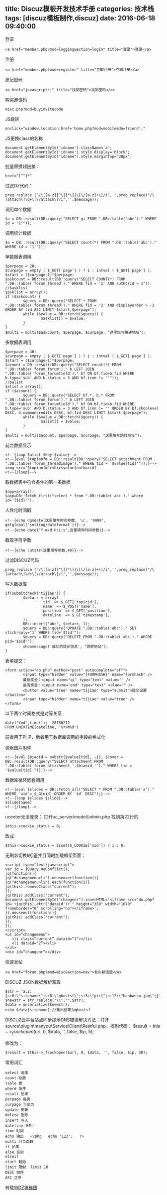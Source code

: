 title: Discuz模板开发技术手册
categories: 技术栈
tags: [discuz模板制作,discuz]
date: 2016-06-18 09:40:00
---
登录

    <a href="member.php?mod=logging&action=login" title="登录">登录</a>

注册

    <a href="member.php?mod=register" title="立即注册">立即注册</a>

忘记密码

    <a href="javascript:;" title="找回密码">找回密码</a>


购买邀请码 

    misc.php?mod=buyinvitecode


JS跳转

    onclick="window.location.href='home.php?mod=mobile&do=friend';"


JS更换class的名称

    document.getElementById('idname').className='a';
    document.getElementById('idname').style.display='block';
    document.getElementById("idname").style.marginTop="30px";


批量替换超链接：

    href="[^"]*"


过滤DZ代码：

    preg_replace ("/\[[a-z][^\]]*\]|\[\/[a-z]+\]/i",'',preg_replace("/\[attach\]\d+\[\/attach\]/i",'',$message));


调用单个数据


<!--more-->


    $a = DB::result(DB::query("SELECT qi FROM ".DB::table('abc')." WHERE id = '1'"));


调用统计数据

    $a = DB::result(DB::query("SELECT count(*) FROM ".DB::table('abc')." WHERE id = '1'"));


单数据表调用

    $perpage = 20;
    $curpage = empty ( $_GET['page'] ) ? 1 : intval ( $_GET['page'] );
    $start = ($curpage-1)*$perpage;
    $askcount = DB::result(DB::query("SELECT COUNT(*) FROM ".DB::table('forum_thread')." WHERE fid = '2' AND authorid > 1"));
    //$asklist
    $asklist = array();
    if ($askcount) {
            $query = DB::query("SELECT * FROM ".DB::table('forum_thread')." WHERE fid = '2' AND displayorder > -1 ORDER BY tid ASC LIMIT $start,$perpage");
            while ($value = DB::fetch($query)) {
                    $asklist[] = $value;
            }
    }
    $multi = multi($askcount, $perpage, $curpage, "这里填写跳转地址");


多数据表调用

    $perpage = 40;
    $curpage = empty ( $_GET['page'] ) ? 1 : intval ( $_GET['page'] );
    $start = ($curpage-1)*$perpage;
    $acount = DB::result(DB::query("SELECT count(*) FROM ".DB::table('forum_forum')." b LEFT JOIN ".DB::table('forum_forumfield')." bf ON bf.fid=b.fid WHERE b.type='sub' AND b.status = 3 AND bf.icon != ''"));
    //$alist
    $alist = array();
    if ($acount) {
            $query = DB::query("SELECT bf.*, b.* FROM ".DB::table('forum_forum')." b LEFT JOIN ".DB::table('forum_forumfield')." bf ON bf.fid=b.fid WHERE b.type='sub' AND b.status = 3 AND bf.icon != '' ORDER BY bf.shoplevel DESC, b.commoncredits DESC, bf.fid DESC LIMIT $start,$perpage");
            while ($value = DB::fetch($query)) {
                    $alist[] = $value;
            }
    }
    $multi = multi($acount, $perpage, $curpage, "这里填写跳转地址");


前台数据显示

    <!--{loop $alist $key $value}-->
    <!--{eval $tupianfm = DB::result(DB::query("SELECT attachment FROM ".DB::table('forum_threadimage')." WHERE tid = '$value[tid]'"));}-->
    <img src="$tupianfm"><br>$value[authorid]
    <!--{/loop}-->


取数据表中符合条件的第一条数据

    $app=array();
    $app=DB::fetch_first("select * from ".DB::table('abc')." where id='{$id}'");


人性化时间戳

    <!--{echo dgmdate(这里填写时间参数, 'u', '9999', getglobal('setting/dateformat'))}-->
    <!--{echo date("Y-m/d H:i:s",这里填写时间参数)}-->


截取字符字数

    <!--{echo cutstr(这里填写参数,40)}-->


过滤DISCUZ代码

    preg_replace ("/\[[a-z][^\]]*\]|\[\/[a-z]+\]/i",'',preg_replace("/\[attach\]\d+\[\/attach\]/i",'',$message));

写入数据库

    if(submitcheck('tijiao')) {
            $setarr = array(
                    'tid' => $_GET['topicid'],
                    'name' => $_POST['name'],
                    'position' => $_GET['position'],
                    'dateline' => $_G['timestamp'],
            );
            DB::insert('abc', $setarr, 1);
            $query = DB::query("UPDATE ".DB::table('abc')." SET stickreply='1' WHERE tid='$tid'");
            $query = DB::query("DELETE FROM ".DB::table('abc')." WHERE pid='$pid'");
            showmessage('成功的提示信息', "跳转地址");
    }


表单提交：

    <form action="do.php" method="post" autocomplete="off">
            <input type="hidden" value="{FORMHASH}" name="formhash" />
            最低奖金：<input name="qi" type="text" value="" />　
            最高奖金：<input name="end" type="text" value="" />　　
            <button value="true" name="tijiao" type="submit">提交设置</button>
            <input type="hidden" name="tijiao" value="true" />
    </form>


以下两个时间格式是对等关系

    date("Ymd",time());  20150212
    FROM_UNIXTIME(dateline, '%Y%m%d')

前者用于PHP，后者用于数据库调用的字段的格式化

调用图片附件

    <!--{eval $biaoid = substr($value[tid], -1); $cover = DB::result(DB::query("SELECT attachment FROM ".DB::table('forum_attachment_'.$biaoid.'')." WHERE tid = '$value[tid]'"));}-->


数据库循环嵌套调用

    <!--{eval $slides = DB::fetch_all("SELECT * FROM ".DB::table('a')." WHERE `uid`= $_G[uid] ORDER BY `id` DESC");}-->
    <!--{loop $slides $slide}-->
    $slide[name]
    <!--{/loop}-->


ucenter无法登录：
打开uc_server/model/admin.php
找到第22行的

    $this->cookie_status = 0;

改成

    $this->cookie_status = isset($_COOKIE['sid']) ? 1 : 0;


无刷新切换li标签并且同时加载框架页面：

    <script type="text/javascript"> 
    var jq = jQuery.noConflict();
    jq(function(){ 
    jq("#changemenu>li").mouseover(function(){ 
    jq("#changemenu>li").each(function(i){ 
    jq(this).removeClass("current"); 
    }); 
    jq(this).addClass("current"); 
    document.getElementById("changenr").innerHTML='<iframe src="do.php?id='+jq(this).attr('dataid')+'" height="350" width="1070" frameborder="0" scrolling="no"></iframe>';
    }).mouseout(function(){ 
    jq(this).addClass("current"); 
    }); 
    });
    </script>
    <ul id=“changemenu”>
       <li class=“current” dataid=“1”></li>
       <li dataid=“2”></li>
    </ul>
    <div id=“changenr”></div>


快速发帖

    <a href="forum.php?mod=misc&action=nav">发布新话题</a>


DISCUZ JSON数据解析获取

    $str = 'a:2:{s:8:\"sitename\";s:8:\"ghostsf\";s:3:\"pic\";s:12:\"banbanso.jpg\";}';
    $newstr = str_replace("\\","",$str);
    $data = unserialize($newstr);
    echo $data[sitename];//输出结果为ghostsf


DISCUZ云平台站点同步提示DNS错误解决方法：打开source\plugin\manyou\Service\Client\Restful.php，找到代码：
$result = $this->_fsockopen($url, 0, $data, '', false, $ip, 5);

修改为：

    $result = $this->_fsockopen($url, 0, $data, '', false, $ip, 30);


常用词汇

    select 选择
    count 总数
    table 表
    where 条件
    result 结果
    perpage 每页
    curpage 当前页
    update 更新
    delete 删除
    insert 写入
    dateline 日期
    time 时间
    echo 输出   <?php   echo '123';   ?>
    multi 分页函数
    if 如果
    else 否则
    elseif 
    start 起始
    limit 限制  limit 10
    DESC 倒序
    ASC 正序


转载自[DZ棒棒团][1]


  [1]: http://www.banban.so/
